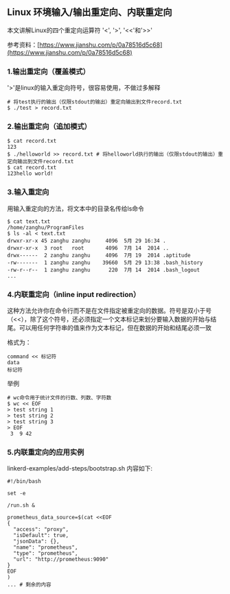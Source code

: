 ## Linux 环境输入/输出重定向、内联重定向

本文讲解Linux的四个重定向运算符 '<', '>', '<<'和'>>'

参考资料：[https://www.jianshu.com/p/0a78516d5c68](https://www.jianshu.com/p/0a78516d5c68)

### 1.输出重定向（覆盖模式）

'>'是linux的输入重定向符号，很容易使用，不做过多解释

```shell
# 将test执行的输出（仅限stdout的输出）重定向输出到文件record.txt
$ ./test > record.txt
```

### 2.输出重定向（追加模式）

```shell
$ cat record.txt
123 
$ ./helloworld >> record.txt # 将helloworld执行的输出（仅限stdout的输出）重定向输出到文件record.txt
$ cat record.txt
123hello world!
```

### 3.输入重定向

用输入重定向的方法，将文本中的目录名传给ls命令

```shell
$ cat text.txt
/home/zanghu/ProgramFiles
$ ls -al < text.txt
drwxr-xr-x 45 zanghu zanghu     4096  5月 29 16:34 .
drwxr-xr-x  3 root   root       4096  7月 14  2014 ..
drwx------  2 zanghu zanghu     4096  7月 19  2014 .aptitude
-rw-------  1 zanghu zanghu    39660  5月 29 13:38 .bash_history
-rw-r--r--  1 zanghu zanghu      220  7月 14  2014 .bash_logout
...
```

### 4.内联重定向（inline input redirection）

这种方法允许你在命令行而不是在文件指定被重定向的数据。符号是双小于号（<<），除了这个符号，还必须指定一个文本标记来划分要输入数据的开始与结尾。可以用任何字符串的值来作为文本标记，但在数据的开始和结尾必须一致

格式为：

```shell
command << 标记符
data
标记符
```

举例

```shell
# wc命令用于统计文件的行数、列数、字符数
$ wc << EOF
> test string 1
> test string 2
> test string 3
> EOF
 3  9 42
```

### 5.内联重定向的应用实例

linkerd-examples/add-steps/bootstrap.sh 内容如下:

```shell
#!/bin/bash

set -e

/run.sh &

prometheus_data_source=$(cat <<EOF
{
  "access": "proxy",
  "isDefault": true,
  "jsonData": {},
  "name": "prometheus",
  "type": "prometheus",
  "url": "http://prometheus:9090"
}
EOF
)
... # 剩余的内容
```



